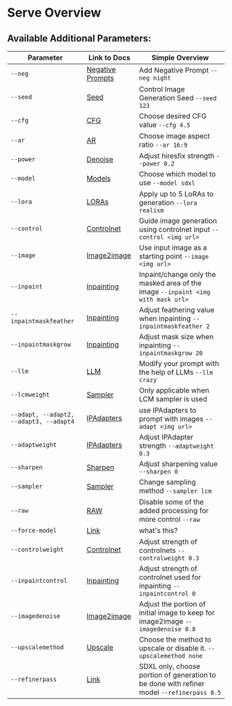 # Serve Overview

## Available Additional Parameters:

| Parameter             | Link to Docs                                  | Simple Overview                    |
|-----------------------|-----------------------------------------------|------------------------------------|
| `--neg`               | [Negative Prompts](Parameters/negative_prompt/negative_prompt.md)  | Add Negative Prompt `--neg night`                   |
| `--seed`              | [Seed](Parameters/seed/seed.md)               | Control Image Generation Seed `--seed 123`                   |
| `--cfg`               | [CFG](Parameters/cfg/cfg.md)                 | Choose desired CFG value `--cfg 4.5`                   |
| `--ar`                | [AR](Parameters/ar/ar.md)                   | Choose image aspect ratio `--ar 16:9`                   |
| `--power`             | [Denoise](Parameters/power/power.md)             | Adjust hiresfix strength `--power 0.2`                   |
| `--model`             | [Models](Parameters/model/model.md)             | Choose which model to use `--model sdxl`                   |
| `--lora`              | [LORAs](Parameters/lora/lora.md)               | Apply up to 5 LoRAs to generation `--lora realism`                   |
| `--control`           | [Controlnet](Parameters/control/control.md)         | Guide image generation using controlnet input `--control <img url>`                   |
| `--image`             | [Image2image](Parameters/image/image.md)             | Use input image as a starting point `--image <img url>`                   |
| `--inpaint`           | [Inpainting](Parameters/inpaint/inpaint.md)         | Inpaint/change only the masked area of the image `--inpaint <img with mask url>`                   |
| `--inpaintmaskfeather`| [Inpainting](Parameters/inpaint/inpaint.md) | Adjust feathering value when inpainting `--inpaintmaskfeather 2`               |
| `--inpaintmaskgrow`   | [Inpainting](Parameters/inpaint/inpaint.md)     | Adjust mask size when inpainting `--inpaintmaskgrow 20`               |
| `--llm`               | [LLM](Parameters/llm/llm.md)                 | Modify your prompt with the help of LLMs `--llm crazy`                   |
| `--lcmweight`         | [Sampler](Parameters/lcmweight/lcmweight.md)     | Only applicable when LCM sampler is used                   |
| `--adapt, --adapt2, --adapt3, --adapt4` | [IPAdapters](Parameters/adapt_series/adapt_series.md) | use IPAdapters to prompt with images `--adapt <img url>`          |
| `--adaptweight`       | [IPAdapters](Parameters/adaptweight/adaptweight.md) | Adjust IPAdapter strength `--adaptweight 0.3`                   |
| `--sharpen`           | [Sharpen](Parameters/sharpen/sharpen.md)         | Adjust sharpening value `--sharpen 0`                   |
| `--sampler`           | [Sampler](Parameters/sampler/sampler.md)         | Change sampling method `--sampler lcm`                   |
| `--raw`               | [RAW](Parameters/raw/raw.md)                 | Disable some of the added processing for more control `--raw`                   |
| `--force-model`       | [Link](Parameters/force-model/force-model.md) | what's this?                   |
| `--controlweight`     | [Controlnet](Parameters/control/control.md) | Adjust strength of controlnets `--controlweight 0.3`               |
| `--inpaintcontrol`    | [Inpainting](Parameters/inpaint/inpaint.md) | Adjust strength of controlnet used for inpainting `--inpaintcontrol 0`               |
| `--imagedenoise`      | [Image2image](Parameters/image/image.md)   | Adjust the portion of initial image to keep for image2image `--imagedenoise 0.8`               |
| `--upscalemethod`     | [Upscale](Parameters/upscalemethod/upscalemethod.md) | Choose the method to upscale or disable it. `--upscalemethod none`               |
| `--refinerpass`       | [Link](Parameters/refinerpass/refinerpass.md) | SDXL only, choose portion of generation to be done with refiner model `--refinerpass 0.5`                   |

